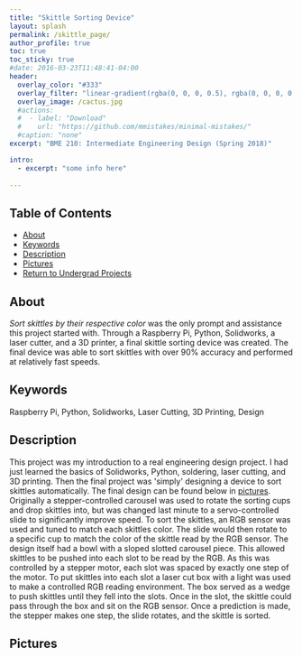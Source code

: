 ```yaml
---
title: "Skittle Sorting Device"
layout: splash
permalink: /skittle_page/
author_profile: true
toc: true
toc_sticky: true
#date: 2016-03-23T11:48:41-04:00
header:
  overlay_color: "#333"
  overlay_filter: "linear-gradient(rgba(0, 0, 0, 0.5), rgba(0, 0, 0, 0.5))"
  overlay_image: /cactus.jpg
  #actions:
  #  - label: "Download"
  #    url: "https://github.com/mmistakes/minimal-mistakes/"
  #caption: "none"
excerpt: "BME 210: Intermediate Engineering Design (Spring 2018)"

intro: 
  - excerpt: "some info here"   
   
---
```

## Table of Contents
- [About](/skittle_page/#about)<br>
- [Keywords](/skittle_page/#keywords)  <br> 
- [Description](/skittle_page/#description) <br>
- [Pictures](/skittle_page/#pictures)  <br>
- [Return to Undergrad Projects](/undergrad_projects/)  

## About
*Sort skittles by their respective color* was the only prompt and assistance this project started with. Through a Raspberry Pi, Python, Solidworks, a laser cutter, and a 3D printer, a final skittle sorting device was created. The final device was able to sort skittles with over 90% accuracy and performed at relatively fast speeds.

## Keywords
Raspberry Pi, Python, Solidworks, Laser Cutting, 3D Printing, Design

## Description
This project was my introduction to a real engineering design project. I had just learned the basics of Solidworks, Python, soldering, laser cutting, and 3D printing. Then the final project was 'simply' designing a device to sort skittles automatically. The final design can be found below in [pictures](#pictures). Originally a stepper-controlled carousel was used to rotate the sorting cups and drop skittles into, but was changed last minute to a servo-controlled slide to significantly improve speed. To sort the skittles, an RGB sensor was used and tuned to match each skittles color. The slide would then rotate to a specific cup to match the color of the skittle read by the RGB sensor. The design itself had a bowl with a sloped slotted carousel piece. This allowed skittles to be pushed into each slot to be read by the RGB. As this was controlled by a stepper motor, each slot was spaced by exactly one step of the motor. To put skittles into each slot a laser cut box with a light was used to make a controlled RGB reading environment. The box served as a wedge to push skittles until they fell into the slots. Once in the slot, the skittle could pass through the box and sit on the RGB sensor. Once a prediction is made, the stepper makes one step, the slide rotates, and the skittle is sorted.

## Pictures
<object data="{{ site.url }}{{ site.baseurl }}/_pages/undergrad/skittlesorter/sorterpics.pdf" width="1000" height="1000" type='application/pdf'></object>

